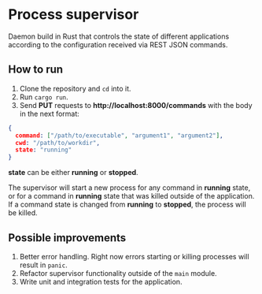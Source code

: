 # Process supervisor
Daemon build in Rust that controls the state of different applications according to the configuration received via REST JSON commands.

## How to run
1. Clone the repository and `cd` into it.
1. Run `cargo run`.
1. Send __PUT__ requests to __http://localhost:8000/commands__ with the body in the next format:
  ```json
  {
    command: ["/path/to/executable", "argument1", "argument2"],
    cwd: "/path/to/workdir",
    state: "running"
  }
  ```
  __state__ can be either __running__ or __stopped__.

The supervisor will start a new process for any command in __running__ state, or for a command in __running__ state that was killed outside of the application. If a command state is changed from __running__ to __stopped__, the process will be killed.


## Possible improvements
1. Better error handling. Right now errors starting or killing processes will result in `panic`.
1. Refactor supervisor functionality outside of the `main` module.
1. Write unit and integration tests for the application.

